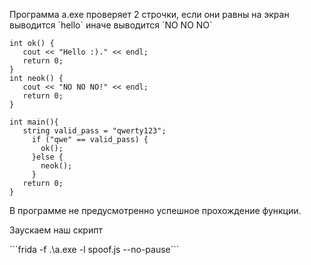 <p>Программа a.exe проверяет 2 строчки, если они равны на экран выводится `hello` иначе выводится `NO NO NO` </p>

 ```
int ok() {
    cout << "Hello :)." << endl;
    return 0;
}
int neok() {
    cout << "NO NO NO!" << endl;
    return 0;
}

int main(){
    string valid_pass = "qwerty123";
      if ("qwe" == valid_pass) {
        ok();
      }else {
        neok();
      }
    return 0;
}
```
<p> В программе не предусмотренно успешное прохождение функции. </p>
<p>Заускаем наш скрипт</p>
```frida -f .\a.exe -l spoof.js --no-pause```
